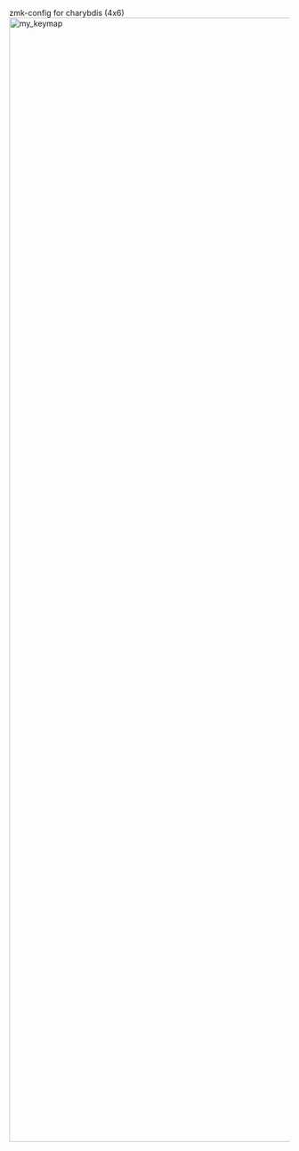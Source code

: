 zmk-config for charybdis (4x6)
<img width="788" height="2016" alt="my_keymap" src="https://github.com/user-attachments/assets/bc24690c-d536-4099-8741-f4dd4209398f" />
